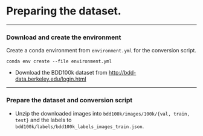 # Preparing the dataset.

---

### Download and create the environment

Create a conda environment from `environment.yml` for the conversion script.

```
conda env create --file environment.yml
```

* Download the BDD100k dataset from http://bdd-data.berkeley.edu/login.html

---

### Prepare the dataset and conversion script

* Unzip the downloaded images into `bdd100k/images/100k/{val, train, test}` and the labels to `bdd100k/labels/bdd100k_labels_images_train.json`.